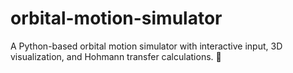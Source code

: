 # orbital-motion-simulator
A Python-based orbital motion simulator with interactive input, 3D visualization, and Hohmann transfer calculations. 🚀
